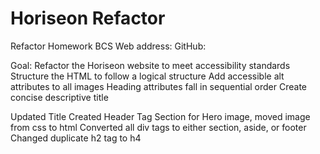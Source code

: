 # Horiseon Refactor
Refactor Homework BCS
Web address:
GitHub:

Goal:
Refactor the Horiseon website to meet accessibility standards
Structure the HTML to follow a logical structure
Add accessible alt attributes to all images
Heading attributes fall in sequential order
Create concise descriptive title

Updated Title
Created Header Tag
Section for Hero image, moved image from css to html
Converted all div tags to either section, aside, or footer
Changed duplicate h2 tag to h4